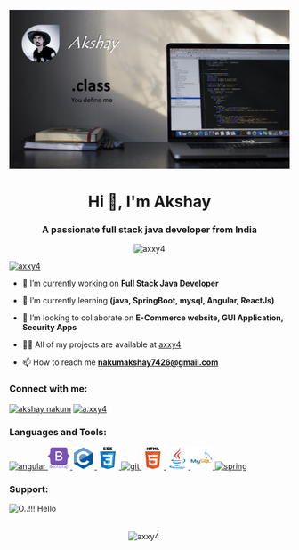 ![logo](https://github.com/axxy4/axxy4/blob/main/Akki1.jpg)

<h1 align="center">Hi 👋, I'm Akshay</h1>
<h3 align="center">A passionate full stack java developer from India</h3>

<p align="center"> <img src="https://komarev.com/ghpvc/?username=axxy4&label=Profile%20views&color=0e75b6&style=flat" alt="axxy4" /> </p>

<p align="left"> <a href="https://github.com/ryo-ma/github-profile-trophy"><img src="https://github-profile-trophy.vercel.app/?username=axxy4" alt="axxy4" /></a> </p>

- 🔭 I’m currently working on **Full Stack Java Developer**

- 🌱 I’m currently learning **(java, SpringBoot, mysql, Angular, ReactJs)**

- 👯 I’m looking to collaborate on **E-Commerce website, GUI Application, Security Apps**

- 👨‍💻 All of my projects are available at [axxy4](axxy4)

- 📫 How to reach me **nakumakshay7426@gmail.com**

<h3 align="left">Connect with me:</h3>
<p align="left">
<a href="https://linkedin.com/in/akshay nakum" target="blank"><img align="center" src="https://raw.githubusercontent.com/rahuldkjain/github-profile-readme-generator/master/src/images/icons/Social/linked-in-alt.svg" alt="akshay nakum" height="30" width="40" /></a>
<a href="https://instagram.com/a.xxy4" target="blank"><img align="center" src="https://raw.githubusercontent.com/rahuldkjain/github-profile-readme-generator/master/src/images/icons/Social/instagram.svg" alt="a.xxy4" height="30" width="40" /></a>
</p>

<h3 align="left">Languages and Tools:</h3>
<p align="left"> <a href="https://angular.io" target="_blank" rel="noreferrer"> <img src="https://angular.io/assets/images/logos/angular/angular.svg" alt="angular" width="40" height="40"/> </a> <a href="https://getbootstrap.com" target="_blank" rel="noreferrer"> <img src="https://raw.githubusercontent.com/devicons/devicon/master/icons/bootstrap/bootstrap-plain-wordmark.svg" alt="bootstrap" width="40" height="40"/> </a> <a href="https://www.cprogramming.com/" target="_blank" rel="noreferrer"> <img src="https://raw.githubusercontent.com/devicons/devicon/master/icons/c/c-original.svg" alt="c" width="40" height="40"/> </a> <a href="https://www.w3schools.com/css/" target="_blank" rel="noreferrer"> <img src="https://raw.githubusercontent.com/devicons/devicon/master/icons/css3/css3-original-wordmark.svg" alt="css3" width="40" height="40"/> </a> <a href="https://git-scm.com/" target="_blank" rel="noreferrer"> <img src="https://www.vectorlogo.zone/logos/git-scm/git-scm-icon.svg" alt="git" width="40" height="40"/> </a> <a href="https://www.w3.org/html/" target="_blank" rel="noreferrer"> <img src="https://raw.githubusercontent.com/devicons/devicon/master/icons/html5/html5-original-wordmark.svg" alt="html5" width="40" height="40"/> </a> <a href="https://www.java.com" target="_blank" rel="noreferrer"> <img src="https://raw.githubusercontent.com/devicons/devicon/master/icons/java/java-original.svg" alt="java" width="40" height="40"/> </a> <a href="https://www.mysql.com/" target="_blank" rel="noreferrer"> <img src="https://raw.githubusercontent.com/devicons/devicon/master/icons/mysql/mysql-original-wordmark.svg" alt="mysql" width="40" height="40"/> </a> <a href="https://spring.io/" target="_blank" rel="noreferrer"> <img src="https://www.vectorlogo.zone/logos/springio/springio-icon.svg" alt="spring" width="40" height="40"/> </a> </p>

<h3 align="left">Support:</h3>
<p><a href="https://www.buymeacoffee.com/O..!!! Hello "> <img align="left" src="https://cdn.buymeacoffee.com/buttons/v2/default-yellow.png" height="50" width="210" alt="O..!!! Hello " /></a></p><br><br>

<p>&nbsp;<img align="center" src="https://github-readme-stats.vercel.app/api?username=axxy4&show_icons=true&locale=en" alt="axxy4" /></p>
